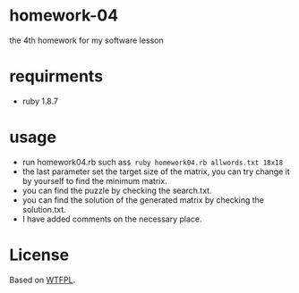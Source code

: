 homework-04
===========

the 4th homework for my software lesson


requirments
===========
*  ruby 1.8.7



usage
===========
*  run homework04.rb such as`$ ruby homework04.rb allwords.txt 18x18`
*  the last parameter set the target size of the matrix, you can try change it by yourself to find the minimum matrix.
*  you can find the puzzle by checking the search.txt.
*  you can find the solution of the generated matrix by checking the solution.txt.
*  I have added comments on the necessary place.

License
===========
Based on [WTFPL](http://en.wikipedia.org/wiki/WTFPL).
